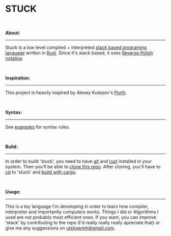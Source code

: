 # STUCK

</br>

**About:**

---

Stuck is a low level compiled + interpreted [stack based programing language](https://en.wikipedia.org/wiki/Stack-oriented_programming) written in [Rust](https://www.rust-lang.org). Since it's stack based, it uses [Reverse Polish notation](https://en.wikipedia.org/wiki/Reverse_Polish_notation)

</br>

**Inspiration:**

---

This project is heavily inspired by Alexey Kutepov's [Porth](https://gitlab.com/tsoding/porth).

</br>

**Syntax:**

---

See [examples](https://github.com/utshowmh/stuck/examples) for syntax rules.

</br>

**Build:**

---

In order to build 'stuck', you need to have [git](https://git-scm.com/downloads) and [rust](https://www.rust-lang.org/tools/install) installed in your system. Then you'll be able to [clone this repo](https://docs.github.com/en/repositories/creating-and-managing-repositories/cloning-a-repository). After cloning, you'll have to [cd](https://en.wikipedia.org/wiki/Cd_(command)) to 'stuck' and [build with cargo](https://doc.rust-lang.org/cargo/commands/cargo-build.html).

</br>

**Usage:**

---

This is a toy language I'm devoloping in order to learn how compiler, interpreter and importantly computers works. Things I did or Algorithms I used are not probably most efficient ones. If you want, you can improve 'stack' by contributing to the repo (I'd really really really apreciate that) or give me any suggessions on utshowmh@gmail.com.
